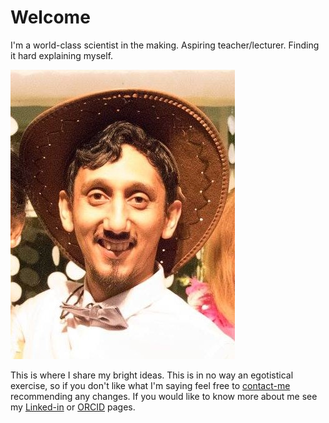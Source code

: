 # Welcome

I'm a world-class scientist in the making. Aspiring teacher/lecturer. Finding it hard explaining myself.

![Profile_pic](images/Profile_pic.jpg)

This is where I share my bright ideas. This is in no way an egotistical exercise, so if you don't like what I'm saying feel free to [contact-me](mailto:csteed@ieee.org) recommending any changes. If you would like to know more about me see my [Linked-in](https://www.linkedin.com/in/clint-steed/) or [ORCID](https://orcid.org/0000-0001-7338-3696) pages.

